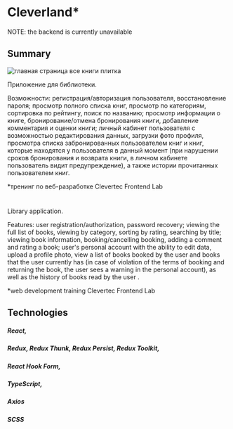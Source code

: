 # Cleverland*
NOTE: the backend is currently unavailable

## Summary

![главная страница все книги плитка](https://github.com/TatyanaZahozhaya/cleverland/assets/102023089/d036a17c-de04-4368-8ea5-0ee9278180e3)

Приложение для библиотеки.

Возможности: 
регистрация/авторизация пользователя, восстановление пароля; 
просмотр полного списка книг, просмотр по категориям, сортировка по рейтингу, поиск по названию; 
просмотр информации о книге, бронирование/отмена бронирования книги, добавление комментария и оценки книги; 
личный кабинет пользователя с возможностью редактирования данных, загрузки фото профиля, просмотра списка забронированных пользователем книг и книг, которые находятся у пользователя в данный момент (при нарушении сроков бронирования и возврата книги, в личном кабинете пользователь видит предупреждение), а также истории прочитанных пользователем книг.

*тренинг по веб-разработке Clevertec Frontend Lab

#

Library application.

Features: 
user registration/authorization, password recovery; 
viewing the full list of books, viewing by category, sorting by rating, searching by title; 
viewing book information, booking/cancelling booking, adding a comment and rating a book; 
user's personal account with the ability to edit data, upload a profile photo, view a list of books booked by the user and books that the user currently has (in case of violation of the terms of booking and returning the book, the user sees a warning in the personal account), as well as the history of books read by the user .

*web development training Clevertec Frontend Lab

## Technologies

##### React,                                                                   
##### Redux, Redux Thunk, Redux Persist, Redux Toolkit,  
##### React Hook Form,
##### TypeScript,                                    
##### Axios
##### SCSS
